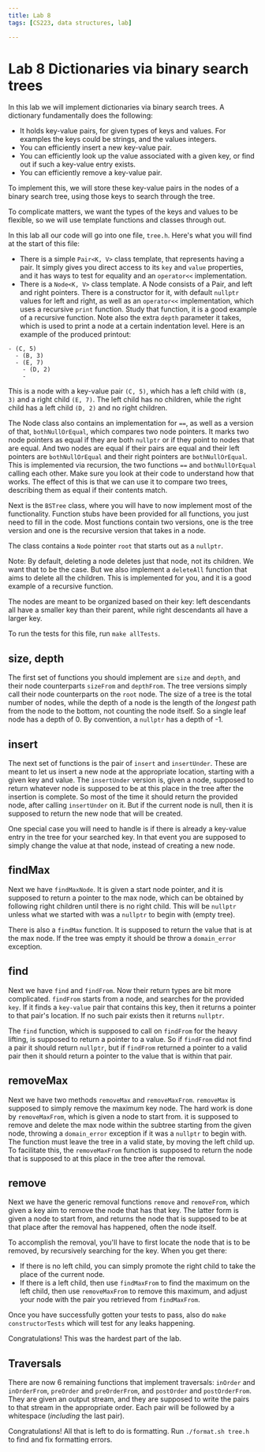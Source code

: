 ```yaml
---
title: Lab 8
tags: [CS223, data structures, lab]

---
```


# Lab 8 Dictionaries via binary search trees

In this lab we will implement dictionaries via binary search trees. A dictionary fundamentally does the following:

- It holds key-value pairs, for given types of keys and values. For examples the keys could be strings, and the values integers.
- You can efficiently insert a new key-value pair.
- You can efficiently look up the value associated with a given key, or find out if such a key-value entry exists.
- You can efficiently remove a key-value pair.

To implement this, we will store these key-value pairs in the nodes of a binary search tree, using those keys to search through the tree.

To complicate matters, we want the types of the keys and values to be flexible, so we will use template functions and classes through out.

In this lab all our code will go into one file, `tree.h`. Here's what you will find at the start of this file:

- There is a simple `Pair<K, V>` class template, that represents having a pair. It simply gives you direct access to its `key` and `value` properties, and it has ways to test for equality and an `operator<<` implementation.
- There is a `Node<K, V>` class template. A Node consists of a Pair, and left and right pointers. There is a constructor for it, with default `nullptr` values for left and right, as well as an `operator<<` implementation, which uses a recursive `print` function. Study that function, it is a good example of a recursive function. Note also the extra `depth` parameter it takes, which is used to print a node at a certain indentation level. Here is an example of the produced printout:

```
- (C, 5)
  - (B, 3)
  - (E, 7)
    - (D, 2)
    -
```

This is a node with a key-value pair `(C, 5)`, which has a left child with `(B, 3)` and a right child `(E, 7)`. The left child has no children, while the right child has a left child `(D, 2)` and no right children.

The Node class also contains an implementation for `==`, as well as a version of that, `bothNullOrEqual`, which compares two node pointers. It marks two node pointers as equal if they are both `nullptr` or if they point to nodes that are equal. And two nodes are equal if their pairs are equal and their left pointers are `bothNullOrEqual` and their right pointers are `bothNullOrEqual`. This is implemented via recursion, the two functions `==` and `bothNullOrEqual` calling each other. Make sure you look at their code to understand how that works. The effect of this is that we can use it to compare two trees, describing them as equal if their contents match.

Next is the `BSTree` class, where you will have to now implement most of the functionality. Function stubs have been provided for all functions, you just need to fill in the code. Most functions contain two versions, one is the tree version and one is the recursive version that takes in a node.

The class contains a `Node` pointer `root` that starts out as a `nullptr`.

Note: By default, deleting a node deletes just that node, not its children. We want that to be the case. But we also implement a `deleteAll` function that aims to delete all the children. This is implemented for you, and it is a good example of a recursive function.

The nodes are meant to be organized based on their key: left descendants all have a smaller key than their parent, while right descendants all have a larger key.

To run the tests for this file, run `make allTests`.

## size, depth

The first set of functions you should implement are `size` and `depth`, and their node counterparts `sizeFrom` and `depthFrom`. The tree versions simply call their node counterparts on the `root` node. The size of a tree is the total number of nodes, while the depth of a node is the length of the *longest* path from the node to the bottom, not counting the node itself. So a single leaf node has a depth of 0. By convention, a `nullptr` has a depth of -1.

## insert

The next set of functions is the pair of `insert` and `insertUnder`. These are meant to let us insert a new node at the appropriate location, starting with a given key and value. The `insertUnder` version is, given a node, supposed to return whatever node is supposed to be at this place in the tree after the insertion is complete. So most of the time it should return the provided node, after calling `insertUnder` on it. But if the current node is null, then it is supposed to return the new node that will be created.

One special case you will need to handle is if there is already a key-value entry in the tree for your searched key. In that event you are supposed to simply change the value at that node, instead of creating a new node.

## findMax

Next we have `findMaxNode`. It is given a start node pointer, and it is supposed to return a pointer to the max node, which can be obtained by following right children until there is no right child. This will be `nullptr` unless what we started with was a `nullptr` to begin with (empty tree).

There is also a `findMax` function. It is supposed to return the value that is at the max node. If the tree was empty it should be throw a `domain_error` exception.

## find

Next we have `find` and `findFrom`. Now their return types are bit more complicated. `findFrom` starts from a node, and searches for the provided `key`. If it finds a `key-value` pair that contains this key, then it returns a pointer to that pair's location. If no such pair exists then it returns `nullptr`.

The `find` function, which is supposed to call on `findFrom` for the heavy lifting, is supposed to return a pointer to a value. So if `findFrom` did not find a pair it should return `nullptr`, but if `findFrom` returned a pointer to a valid pair then it should return a pointer to the value that is within that pair.

## removeMax

Next we have two methods `removeMax` and `removeMaxFrom`. `removeMax` is supposed to simply remove the maximum key node. The hard work is done by `removeMaxFrom`, which is given a node to start from. it is supposed to remove and delete the max node within the subtree starting from the given node, throwing a `domain_error` exception if it was a `nullptr` to begin with. The function must leave the tree in a valid state, by moving the left child up. To facilitate this, the `removeMaxFrom` function is supposed to return the node that is supposed to at this place in the tree after the removal.

## remove

Next we have the generic removal functions `remove` and `removeFrom`, which given a key aim to remove the node that has that key. The latter form is given a node to start from, and returns the node that is supposed to be at that place after the removal has happened, often the node itself.

To accomplish the removal, you'll have to first locate the node that is to be removed, by recursively searching for the key. When you get there:

- If there is no left child, you can simply promote the right child to take the place of the current node.
- If there is a left child, then use `findMaxFrom` to find the maximum on the left child, then use `removeMaxFrom` to remove this maximum, and adjust your node with the pair you retrieved from `findMaxFrom`.

Once you have successfully gotten your tests to pass, also do `make constructorTests` which will test for any leaks happening.

Congratulations! This was the hardest part of the lab.

## Traversals

There are now 6 remaining functions that implement traversals: `inOrder` and `inOrderFrom`, `preOrder` and `preOrderFrom`, and `postOrder` and `postOrderFrom`. They are given an output stream, and they are supposed to write the pairs to that stream in the appropriate order. Each pair will be followed by a whitespace (*including* the last pair).

Congratulations! All that is left to do is formatting. Run `./format.sh tree.h` to find and fix formatting errors.

